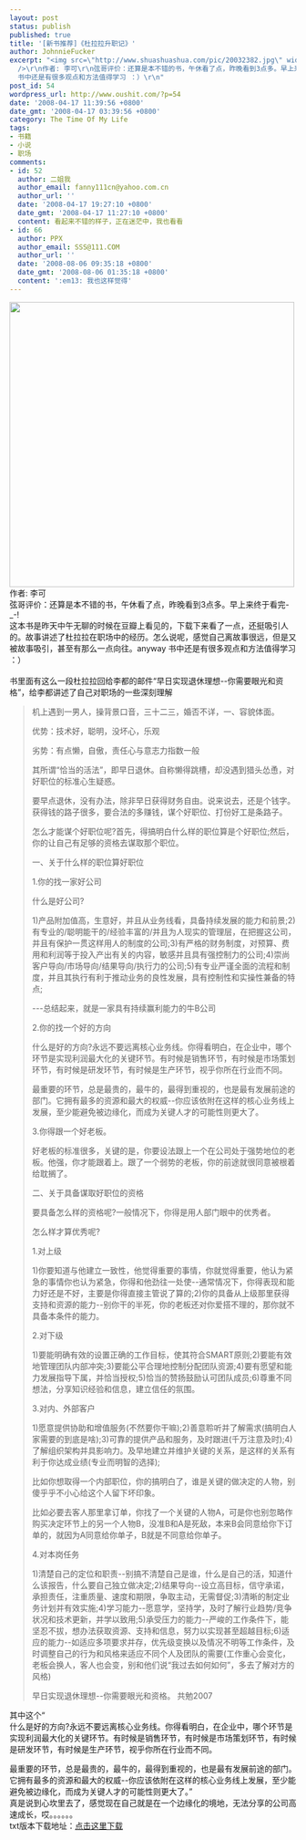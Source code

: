 ```yaml
---
layout: post
status: publish
published: true
title: '[新书推荐]《杜拉拉升职记》'
author: JohnnieFucker
excerpt: "<img src=\"http://www.shuashuashua.com/pic/20032382.jpg\" width=\"500\"
  />\r\n作者: 李可\r\n弦哥评价：还算是本不错的书，午休看了点，昨晚看到3点多。早上来终于看完-_-!\r\n这本书是昨天中午无聊的时候在豆瓣上看见的，下载下来看了一点，还挺吸引人的。故事讲述了杜拉拉在职场中的经历。怎么说呢，感觉自己离故事很远，但是又被故事吸引，甚至有那么一点向往。anyway
  书中还是有很多观点和方法值得学习 ：）\r\n"
post_id: 54
wordpress_url: http://www.oushit.com/?p=54
date: '2008-04-17 11:39:56 +0800'
date_gmt: '2008-04-17 03:39:56 +0800'
category: The Time Of My Life
tags:
- 书籍
- 小说
- 职场
comments:
- id: 52
  author: 二姐我
  author_email: fanny111cn@yahoo.com.cn
  author_url: ''
  date: '2008-04-17 19:27:10 +0800'
  date_gmt: '2008-04-17 11:27:10 +0800'
  content: 看起来不错的样子，正在迷茫中，我也看看
- id: 66
  author: PPX
  author_email: SSS@111.COM
  author_url: ''
  date: '2008-08-06 09:35:18 +0800'
  date_gmt: '2008-08-06 01:35:18 +0800'
  content: ':em13: 我也这样觉得'
---
```

<p><img src="http://www.shuashuashua.com/pic/20032382.jpg" width="500" /><br />
作者: 李可<br />
弦哥评价：还算是本不错的书，午休看了点，昨晚看到3点多。早上来终于看完-_-!<br />
这本书是昨天中午无聊的时候在豆瓣上看见的，下载下来看了一点，还挺吸引人的。故事讲述了杜拉拉在职场中的经历。怎么说呢，感觉自己离故事很远，但是又被故事吸引，甚至有那么一点向往。anyway 书中还是有很多观点和方法值得学习 ：）<br />
<!--break--><a id="more-54"></a><br />
书里面有这么一段杜拉拉回给李都的邮件“早日实现退休理想--你需要眼光和资格”，给李都讲述了自己对职场的一些深刻理解</p>
<blockquote><p> 机上遇到一男人，操背景口音，三十二三，婚否不详，一、容貌体面。</p>
<p>优势：技术好，聪明，没坏心，乐观</p>
<p>劣势：有点懒，自傲，责任心与意志力指数一般</p>
<p>其所谓“恰当的活法”，即早日退休。自称懒得跳槽，却没遇到猎头怂恿，对好职位的标准心生疑惑。</p>
<p>要早点退休，没有办法，除非早日获得财务自由。说来说去，还是个钱字。获得钱的路子很多，要合法的多赚钱，谋个好职位、打份好工是条路子。</p>
<p>怎么才能谋个好职位呢?首先，得搞明白什么样的职位算是个好职位;然后，你的让自己有足够的资格去谋取那个职位。</p>
<p>一、关于什么样的职位算好职位</p>
<p>1.你的找一家好公司</p>
<p>什么是好公司?</p>
<p>1)产品附加值高，生意好，并且从业务线看，具备持续发展的能力和前景;2)有专业的/聪明能干的/经验丰富的/并且为人现实的管理层，在把握这公司，并且有保护一贯这样用人的制度的公司;3)有严格的财务制度，对预算、费用和利润等于投入产出有关的内容，敏感并且具有强控制力的公司;4)崇尚客户导向/市场导向/结果导向/执行力的公司;5)有专业严谨全面的流程和制度，并且其执行有利于推动业务的良性发展，具有控制性和实操性兼备的特点;</p>
<p>---总结起来，就是一家具有持续赢利能力的牛B公司</p>
<p>2.你的找一个好的方向</p>
<p>什么是好的方向?永远不要远离核心业务线。你得看明白，在企业中，哪个环节是实现利润最大化的关键环节。有时候是销售环节，有时候是市场策划环节，有时候是研发环节，有时候是生产环节，视乎你所在行业而不同。</p>
<p>最重要的环节，总是最贵的，最牛的，最得到重视的，也是最有发展前途的部门。它拥有最多的资源和最大的权威--你应该依附在这样的核心业务线上发展，至少能避免被边缘化，而成为关键人才的可能性则更大了。</p>
<p>3.你得跟一个好老板。</p>
<p>好老板的标准很多，关键的是，你要设法跟上一个在公司处于强势地位的老板。他强，你才能跟着上。跟了一个弱势的老板，你的前途就很同意被根着给耽搁了。</p>
<p>二、关于具备谋取好职位的资格</p>
<p>要具备怎么样的资格呢?一般情况下，你得是用人部门眼中的优秀者。</p>
<p>怎么样才算优秀呢?</p>
<p>1.对上级</p>
<p>1)你要知道与他建立一致性，他觉得重要的事情，你就觉得重要，他认为紧急的事情你也认为紧急，你得和他劲往一处使--通常情况下，你得表现和能力好还是不好，主要是你得直接主管说了算的;2)你的具备从上级那里获得支持和资源的能力--别你干的半死，你的老板还对你爱搭不理的，那你就不具备本条件的能力。</p>
<p>2.对下级</p>
<p>1)要能明确有效的设置正确的工作目标，使其符合SMART原则;2)要能有效地管理团队内部冲突;3)要能公平合理地控制分配团队资源;4)要有愿望和能力发展指导下属，并恰当授权;5)恰当的赞扬鼓励认可团队成员;6)尊重不同想法，分享知识经验和信息，建立信任的氛围。</p>
<p>3.对内、外部客户</p>
<p>1)愿意提供协助和增值服务(不然要你干嘛);2)善意聆听并了解需求(搞明白人家需要的到底是啥);3)可靠的提供产品和服务，及时跟进(千万注意及时);4)了解组织架构并具影响力。及早地建立并维护关键的关系，是这样的关系有利于你达成业绩(专业而明智的选择);</p>
<p>比如你想取得一个内部职位，你的搞明白了，谁是关键的做决定的人物，别傻乎乎不小心给这个人留下坏印象。</p>
<p>比如必要去客人那里拿订单，你找了一个关键的人物A，可是你也别忽略作购买决定环节上的另一个人物B，没准B和A是死敌，本来B会同意给你下订单的，就因为A同意给你单子，B就是不同意给你单子。</p>
<p>4.对本岗任务</p>
<p>1)清楚自己的定位和职责--别搞不清楚自己是谁，什么是自己的活，知道什么该报告，什么要自己独立做决定;2)结果导向--设立高目标，信守承诺，承担责任，注重质量、速度和期限，争取主动，无需督促;3)清晰的制定业务计划并有效实施;4)学习能力--愿意学，坚持学，及时了解行业趋势/竞争状况和技术更新，并学以致用;5)承受压力的能力--严峻的工作条件下，能坚忍不拔，想办法获取资源、支持和信息，努力以实现甚至超越目标;6)适应的能力--如适应多项要求并存，优先级变换以及情况不明等工作条件，及时调整自己的行为和风格来适应不同个人及团队的需要(工作重心会变化，老板会换人，客人也会变，别和他们说“我过去如何如何”，多去了解对方的风格)</p>
<p>早日实现退休理想--你需要眼光和资格。 共勉2007</p></blockquote>
<p>其中这个“<br />
什么是好的方向?永远不要远离核心业务线。你得看明白，在企业中，哪个环节是实现利润最大化的关键环节。有时候是销售环节，有时候是市场策划环节，有时候是研发环节，有时候是生产环节，视乎你所在行业而不同。</p>
<p>最重要的环节，总是最贵的，最牛的，最得到重视的，也是最有发展前途的部门。它拥有最多的资源和最大的权威--你应该依附在这样的核心业务线上发展，至少能避免被边缘化，而成为关键人才的可能性则更大了。”<br />
真是说到心坎里去了，感觉现在自己就是在一个边缘化的境地，无法分享的公司高速成长，哎。。。。。。<br />
txt版本下载地址：<a href="http://ishare.iask.sina.com.cn/cgi-bin/fileid.cgi?fileid=3473502">点击这里下载</a></p>
